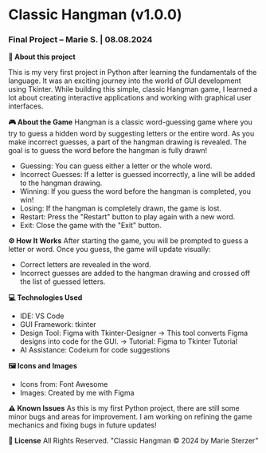 # Classic Hangman (v1.0.0)
### Final Project – Marie S. | 08.08.2024

**🌱 About this project**

This is my very first project in Python after learning the fundamentals of the language. It was an exciting journey into the world of GUI development using Tkinter. While building this simple, classic Hangman game, I learned a lot about creating interactive applications and working with graphical user interfaces.

**🎮 About the Game**
Hangman is a classic word-guessing game where you try to guess a hidden word by suggesting letters or the entire word. As you make incorrect guesses, a part of the hangman drawing is revealed. The goal is to guess the word before the hangman is fully drawn!

 - Guessing: You can guess either a letter or the whole word.
 - Incorrect Guesses: If a letter is guessed incorrectly, a line will be added to the hangman drawing.
 - Winning: If you guess the word before the hangman is completed, you win!
 - Losing: If the hangman is completely drawn, the game is lost.
 - Restart: Press the "Restart" button to play again with a new word.
 - Exit: Close the game with the "Exit" button.

**⚙️ How It Works**
After starting the game, you will be prompted to guess a letter or word. Once you guess, the game will update visually:

 - Correct letters are revealed in the word.
 - Incorrect guesses are added to the hangman drawing and crossed off the list of guessed letters.

**💻 Technologies Used**
 - IDE: VS Code
 - GUI Framework: tkinter
 - Design Tool: Figma with Tkinter-Designer
   → This tool converts Figma designs into code for the GUI.
   → Tutorial: Figma to Tkinter Tutorial
 - AI Assistance: Codeium for code suggestions

**🖼️ Icons and Images**
 - Icons from: Font Awesome
 - Images: Created by me with Figma

**⚠️ Known Issues**
As this is my first Python project, there are still some minor bugs and areas for improvement. I am working on refining the game mechanics and fixing bugs in future updates!

**📜 License**
All Rights Reserved.
"Classic Hangman © 2024 by Marie Sterzer"
